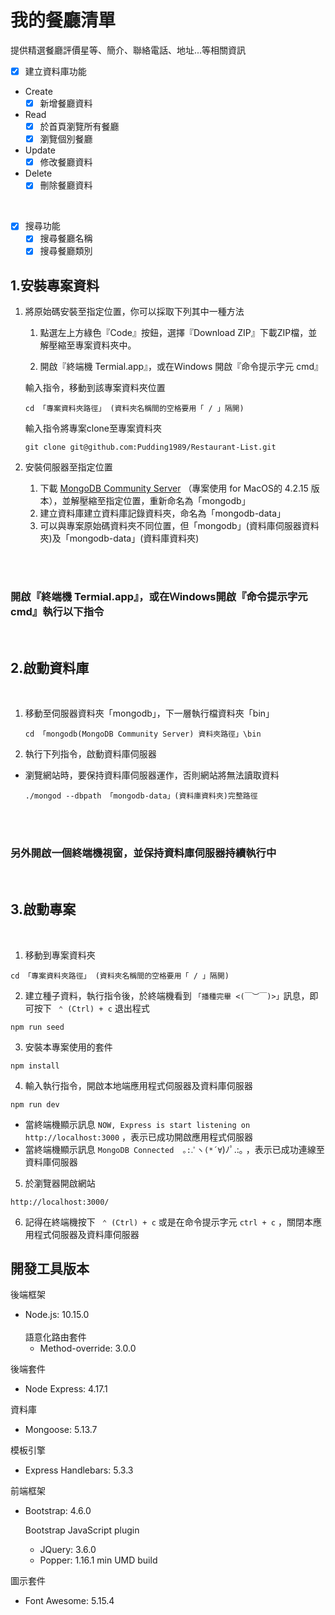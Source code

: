 # 我的餐廳清單
提供精選餐廳評價星等、簡介、聯絡電話、地址...等相關資訊
- [X] 建立資料庫功能
* Create
   - [X] 新增餐廳資料
* Read
  - [X] 於首頁瀏覽所有餐廳
  - [X] 瀏覽個別餐廳
* Update
  - [X] 修改餐廳資料
* Delete
  - [X] 刪除餐廳資料  
<br>

- [X] 搜尋功能
  - [X] 搜尋餐廳名稱
  - [X] 搜尋餐廳類別

## 1.安裝專案資料
1. 將原始碼安裝至指定位置，你可以採取下列其中一種方法
    1. 點選左上方綠色『Code』按鈕，選擇『Download ZIP』下載ZIP檔，並解壓縮至專案資料夾中。
    
    2. 開啟『終端機 Termial.app』，或在Ｗindows 開啟『命令提示字元 cmd』
 
    輸入指令，移動到該專案資料夾位置
    ```
    cd 「專案資料夾路徑」 (資料夾名稱間的空格要用「 / 」隔開)
    ```
    輸入指令將專案clone至專案資料夾
     ```
    git clone git@github.com:Pudding1989/Restaurant-List.git
    ```

2. 安裝伺服器至指定位置
   1. 下載 [MongoDB Community Server](https://www.mongodb.com/try/download/community) （專案使用 for MacOS的 4.2.15 版本），並解壓縮至指定位置，重新命名為「mongodb」
   2. 建立資料庫建立資料庫記錄資料夾，命名為「mongodb-data」
   3. 可以與專案原始碼資料夾不同位置，但「mongodb」(資料庫伺服器資料夾)及「mongodb-data」(資料庫資料夾)

<br>
<br>

### 開啟『終端機 Termial.app』，或在Ｗindows開啟『命令提示字元 cmd』執行以下指令
<br>

## 2.啟動資料庫
<br>

1. 移動至伺服器資料夾「mongodb」，下一層執行檔資料夾「bin」

    ```
    cd 「mongodb(MongoDB Community Server) 資料夾路徑」\bin
    ```

2. 執行下列指令，啟動資料庫伺服器

- 瀏覽網站時，要保持資料庫伺服器運作，否則網站將無法讀取資料

   ```
   ./mongod --dbpath 「mongodb-data」(資料庫資料夾)完整路徑
   ```  
<br>
<br>

### 另外開啟一個終端機視窗，並保持資料庫伺服器持續執行中
<br>

## 3.啟動專案
<br>

1. 移動到專案資料夾  

```
cd 「專案資料夾路徑」 (資料夾名稱間的空格要用「 / 」隔開)
```
2. 建立種子資料，執行指令後，於終端機看到 `「播種完畢 <(￣︶￣)>」`訊息，即可按下 ` ⌃ (Ctrl) + c` 退出程式
```
npm run seed
```

3. 安裝本專案使用的套件
```
npm install
```
4. 輸入執行指令，開啟本地端應用程式伺服器及資料庫伺服器
```
npm run dev
```
- 當終端機顯示訊息 `NOW, Express is start listening on http://localhost:3000` ，表示已成功開啟應用程式伺服器
- 當終端機顯示訊息 `MongoDB Connected  ｡:.ﾟヽ(*´∀`)ﾉﾟ.:｡  ，表示已成功連線至資料庫伺服器

5. 於瀏覽器開啟網站
```
http://localhost:3000/
```

6. 記得在終端機按下 ` ⌃ (Ctrl) + c` 或是在命令提示字元 `ctrl + c` ，關閉本應用程式伺服器及資料庫伺服器

## 開發工具版本

後端框架
- Node.js: 10.15.0
  <br><br>
  語意化路由套件
  - Method-override: 3.0.0

後端套件
- Node Express: 4.17.1

資料庫
- Mongoose: 5.13.7

模板引擎
- Express Handlebars: 5.3.3

前端框架
- Bootstrap: 4.6.0

  Bootstrap JavaScript plugin
    - JQuery: 3.6.0
    - Popper: 1.16.1 min UMD build

圖示套件
- Font Awesome: 5.15.4
